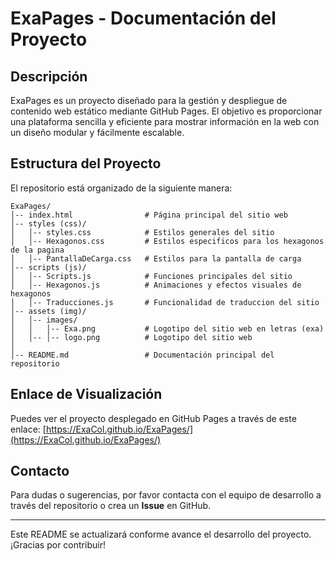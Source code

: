 # ExaPages - Documentación del Proyecto

## Descripción
ExaPages es un proyecto diseñado para la gestión y despliegue de contenido web estático mediante GitHub Pages. El objetivo es proporcionar una plataforma sencilla y eficiente para mostrar información en la web con un diseño modular y fácilmente escalable.

## Estructura del Proyecto
El repositorio está organizado de la siguiente manera:

```
ExaPages/
│-- index.html                # Página principal del sitio web
│-- styles (css)/
│   │-- styles.css            # Estilos generales del sitio
│   │-- Hexagonos.css         # Estilos especificos para los hexagonos de la pagina
│   │-- PantallaDeCarga.css   # Estilos para la pantalla de carga
│-- scripts (js)/
│   │-- Scripts.js            # Funciones principales del sitio
│   │-- Hexagonos.js          # Animaciones y efectos visuales de hexagonos
│   │-- Traducciones.js       # Funcionalidad de traduccion del sitio
│-- assets (img)/
│   │-- images/
│   │   │-- Exa.png           # Logotipo del sitio web en letras (exa)
│   │-- │-- logo.png          # Logotipo del sitio web
│    
│-- README.md                 # Documentación principal del repositorio
```


## Enlace de Visualización
Puedes ver el proyecto desplegado en GitHub Pages a través de este enlace:
[https://ExaCol.github.io/ExaPages/](https://ExaCol.github.io/ExaPages/)

## Contacto
Para dudas o sugerencias, por favor contacta con el equipo de desarrollo a través del repositorio o crea un **Issue** en GitHub.

---
Este README se actualizará conforme avance el desarrollo del proyecto. ¡Gracias por contribuir!
